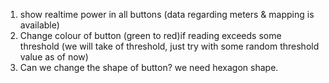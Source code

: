 1. show realtime power in all buttons (data regarding meters & mapping is available)
2. Change colour of button (green to red)if reading exceeds some threshold (we will take of threshold, just try with some random threshold value as of now)
3. Can we change the shape of button? we need hexagon shape.


